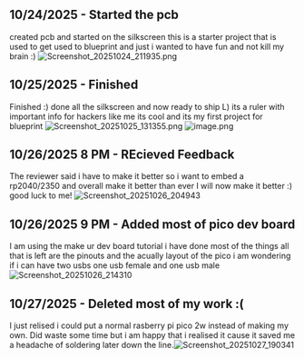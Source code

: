 <!--
  ===================    !!READ THIS NOTICE!!   ====================
  DO NOT edit this file manually. Your changes WILL BE OVERWRITTEN!
  This journal is auto generated and updated by Hack Club Blueprint.
  To edit this file, please edit your journal entries on Blueprint.
  ==================================================================
-->

## 10/24/2025 - Started the pcb  

created pcb and started on the silkscreen this is a starter project that is used to get used to blueprint and just i wanted to have fun and not kill my brain :)
![Screenshot_20251024_211935.png](https://blueprint.hackclub.com/user-attachments/blobs/proxy/eyJfcmFpbHMiOnsiZGF0YSI6NTA2MywicHVyIjoiYmxvYl9pZCJ9fQ==--024094d7bda08fa9f5e3bd99357838f8924e9260/Screenshot_20251024_211935.png)
  

## 10/25/2025 - Finished  

Finished :) done all the silkscreen and now ready to ship L) its a ruler with important info for hackers like me its cool and its my first project for blueprint
![Screenshot_20251025_131355.png](https://blueprint.hackclub.com/user-attachments/blobs/proxy/eyJfcmFpbHMiOnsiZGF0YSI6NTM0NywicHVyIjoiYmxvYl9pZCJ9fQ==--51e5e80810c4a7ac817b6562bb8d302ae356feae/Screenshot_20251025_131355.png)
![image.png](https://blueprint.hackclub.com/user-attachments/blobs/proxy/eyJfcmFpbHMiOnsiZGF0YSI6NTM0NiwicHVyIjoiYmxvYl9pZCJ9fQ==--6fbd1199750da3cf2f9bc888815ca6b2c50071fa/image.png)
  

## 10/26/2025 8 PM - REcieved Feedback  

The reviewer said i have to make it better so i want to embed a rp2040/2350 and overall make it better than ever I will now make it better :) good luck to me!
![Screenshot_20251026_204943](https://blueprint.hackclub.com/user-attachments/blobs/proxy/eyJfcmFpbHMiOnsiZGF0YSI6NTY3NywicHVyIjoiYmxvYl9pZCJ9fQ==--5963ffb64328e629bc9e53786d461aa3b0d114ea/Screenshot_20251026_204943.png)
  

## 10/26/2025 9 PM - Added most of pico dev board  

I am using the make ur dev board tutorial i have done most of the things all that is left are the pinouts and the acually layout of the pico i am wondering if i can have two usbs one usb female and one usb male![Screenshot_20251026_214310](https://blueprint.hackclub.com/user-attachments/blobs/proxy/eyJfcmFpbHMiOnsiZGF0YSI6NTY4NSwicHVyIjoiYmxvYl9pZCJ9fQ==--c68cb9a4891251b87ed12b1769fe045405b7a291/Screenshot_20251026_214310.png)
  

## 10/27/2025 - Deleted most of my work :(  

I just relised i could put a normal rasberry pi pico 2w instead of making my own. Did waste some time but i am happy that i realised it cause it saved me a headache of soldering later down the line.![Screenshot_20251027_190341](https://blueprint.hackclub.com/user-attachments/blobs/proxy/eyJfcmFpbHMiOnsiZGF0YSI6NTkwMywicHVyIjoiYmxvYl9pZCJ9fQ==--1309ebfdd592523297aac84b05e344d6a6ff852c/Screenshot_20251027_190341.png)
  

